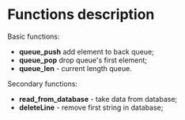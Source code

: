 # Functions description
Basic functions:
- **queue_push** add element to back queue;
- **queue_pop** drop queue's first element;
- **queue_len** - current length queue.

Secondary functions:
- **read_from_database** - take data from database;
- **deleteLine** - remove first string in database;

